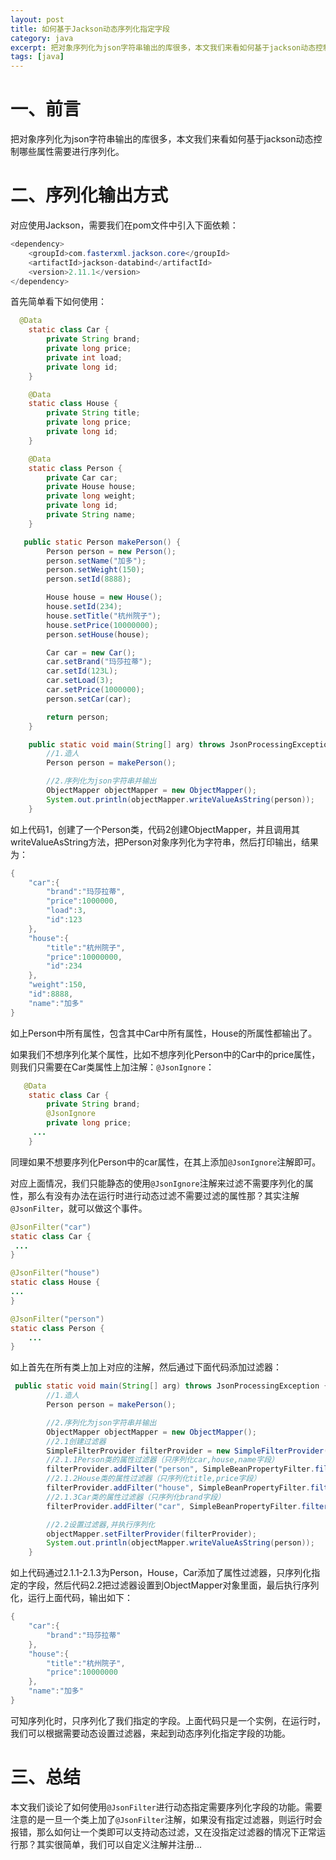 ```yaml
---
layout: post
title: 如何基于Jackson动态序列化指定字段
category: java
excerpt: 把对象序列化为json字符串输出的库很多，本文我们来看如何基于jackson动态控制哪些属性需要进行序列化。
tags: [java]
---
```


# 一、前言
把对象序列化为json字符串输出的库很多，本文我们来看如何基于jackson动态控制哪些属性需要进行序列化。
# 二、序列化输出方式
对应使用Jackson，需要我们在pom文件中引入下面依赖：
```Java
<dependency>
	<groupId>com.fasterxml.jackson.core</groupId>
	<artifactId>jackson-databind</artifactId>
	<version>2.11.1</version>
</dependency>
```

首先简单看下如何使用：
```Java
  @Data
    static class Car {
        private String brand;
        private long price;
        private int load;
        private long id;
    }

    @Data
    static class House {
        private String title;
        private long price;
        private long id;
    }

    @Data
    static class Person {
        private Car car;
        private House house;
        private long weight;
        private long id;
        private String name;
    }

   public static Person makePerson() {
        Person person = new Person();
        person.setName("加多");
        person.setWeight(150);
        person.setId(8888);

        House house = new House();
        house.setId(234);
        house.setTitle("杭州院子");
        house.setPrice(10000000);
        person.setHouse(house);

        Car car = new Car();
        car.setBrand("玛莎拉蒂");
        car.setId(123L);
        car.setLoad(3);
        car.setPrice(1000000);
        person.setCar(car);

        return person;
    }

    public static void main(String[] arg) throws JsonProcessingException {
        //1.造人
        Person person = makePerson();

        //2.序列化为json字符串并输出
        ObjectMapper objectMapper = new ObjectMapper();
        System.out.println(objectMapper.writeValueAsString(person));
    }
```

如上代码1，创建了一个Person类，代码2创建ObjectMapper，并且调用其writeValueAsString方法，把Person对象序列化为字符串，然后打印输出，结果为：
```Java
{
    "car":{
        "brand":"玛莎拉蒂",
        "price":1000000,
        "load":3,
        "id":123
    },
    "house":{
        "title":"杭州院子",
        "price":10000000,
        "id":234
    },
    "weight":150,
    "id":8888,
    "name":"加多"
}

```

如上Person中所有属性，包含其中Car中所有属性，House的所属性都输出了。

如果我们不想序列化某个属性，比如不想序列化Person中的Car中的price属性，则我们只需要在Car类属性上加注解：```@JsonIgnore```：
```Java
   @Data
    static class Car {
        private String brand;
        @JsonIgnore
        private long price;
     ...
    }
```

同理如果不想要序列化Person中的car属性，在其上添加```@JsonIgnore```注解即可。

对应上面情况，我们只能静态的使用```@JsonIgnore```注解来过滤不需要序列化的属性，那么有没有办法在运行时进行动态过滤不需要过滤的属性那？其实注解```@JsonFilter```，就可以做这个事件。
```Java
@JsonFilter("car")
static class Car {
 ...
}

@JsonFilter("house")
static class House {
...
}

@JsonFilter("person")
static class Person {
    ...
}
```
如上首先在所有类上加上对应的注解，然后通过下面代码添加过滤器：
```Java
 public static void main(String[] arg) throws JsonProcessingException {
        //1.造人
        Person person = makePerson();

        //2.序列化为json字符串并输出
        ObjectMapper objectMapper = new ObjectMapper();
        //2.1创建过滤器
        SimpleFilterProvider filterProvider = new SimpleFilterProvider();
        //2.1.1Person类的属性过滤器（只序列化car,house,name字段）
        filterProvider.addFilter("person", SimpleBeanPropertyFilter.filterOutAllExcept(Sets.newHashSet("car", "house", "name")));
        //2.1.2House类的属性过滤器（只序列化title,price字段）
        filterProvider.addFilter("house", SimpleBeanPropertyFilter.filterOutAllExcept(Sets.newHashSet("title", "price")));
        //2.1.3Car类的属性过滤器（只序列化brand字段）
        filterProvider.addFilter("car", SimpleBeanPropertyFilter.filterOutAllExcept(Sets.newHashSet("brand")));

        //2.2设置过滤器,并执行序列化
        objectMapper.setFilterProvider(filterProvider);
        System.out.println(objectMapper.writeValueAsString(person));
    }
```

如上代码通过2.1.1-2.1.3为Person，House，Car添加了属性过滤器，只序列化指定的字段，然后代码2.2把过滤器设置到ObjectMapper对象里面，最后执行序列化，运行上面代码，输出如下：
```Java
{
    "car":{
        "brand":"玛莎拉蒂"
    },
    "house":{
        "title":"杭州院子",
        "price":10000000
    },
    "name":"加多"
}
```

可知序列化时，只序列化了我们指定的字段。上面代码只是一个实例，在运行时，我们可以根据需要动态设置过滤器，来起到动态序列化指定字段的功能。


# 三、总结
本文我们谈论了如何使用```@JsonFilter```进行动态指定需要序列化字段的功能。需要注意的是一旦一个类上加了```@JsonFilter```注解，如果没有指定过滤器，则运行时会报错，那么如何让一个类即可以支持动态过滤，又在没指定过滤器的情况下正常运行那？其实很简单，我们可以自定义注解并注册...




